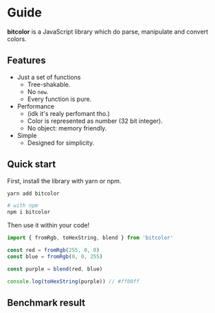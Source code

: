 # Guide

**bitcolor** is a JavaScript library which do parse, manipulate and convert colors.

## Features

- Just a set of functions
  - Tree-shakable.
  - No `new`.
  - Every function is pure.
- Performance
  - (idk it's realy perfomant tho.)
  - Color is represented as number (32 bit integer).
  - No object: memory friendly.
- Simple
  - Designed for simplicity.

## Quick start

First, install the library with yarn or npm.

```sh
yarn add bitcolor

# with npm
npm i bitcolor
```

Then use it within your code!

```js
import { fromRgb, toHexString, blend } from 'bitcolor'

const red = fromRgb(255, 0, 0)
const blue = fromRgb(0, 0, 255)

const purple = blend(red, blue)

console.log(toHexString(purple)) // #ff00ff
```

## Benchmark result

<stats-table/>
